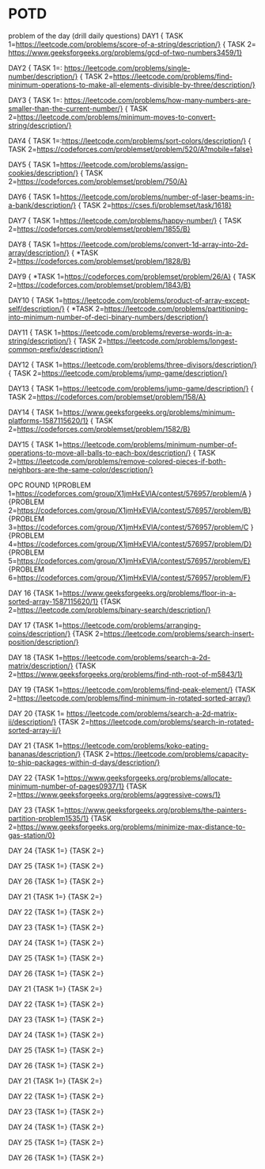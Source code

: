 # POTD
problem of the day (drill daily questions)
DAY1 { TASK 1=https://leetcode.com/problems/score-of-a-string/description/}
     { TASK 2= https://www.geeksforgeeks.org/problems/gcd-of-two-numbers3459/1}
     
DAY2 { TASK 1=: https://leetcode.com/problems/single-number/description/}
     { TASK 2=https://leetcode.com/problems/find-minimum-operations-to-make-all-elements-divisible-by-three/description/}     
     
DAY3 { TASK 1=: https://leetcode.com/problems/how-many-numbers-are-smaller-than-the-current-number/}
     { TASK 2=https://leetcode.com/problems/minimum-moves-to-convert-string/description/}     

DAY4 { TASK 1=:https://leetcode.com/problems/sort-colors/description/}
     { TASK 2=https://codeforces.com/problemset/problem/520/A?mobile=false}    

DAY5 { TASK 1=https://leetcode.com/problems/assign-cookies/description/}
     { TASK 2=https://codeforces.com/problemset/problem/750/A}  
     
DAY6 { TASK 1=https://leetcode.com/problems/number-of-laser-beams-in-a-bank/description/}
     { TASK 2=https://cses.fi/problemset/task/1618}    
     
DAY7 { TASK 1=https://leetcode.com/problems/happy-number/}
     { TASK 2=https://codeforces.com/problemset/problem/1855/B} 
     
DAY8 { TASK 1=https://leetcode.com/problems/convert-1d-array-into-2d-array/description/}
     { *TASK 2=https://codeforces.com/problemset/problem/1828/B}
     
DAY9 { *TASK 1=https://codeforces.com/problemset/problem/26/A}
     { TASK 2=https://codeforces.com/problemset/problem/1843/B} 
     
DAY10 { TASK 1=https://leetcode.com/problems/product-of-array-except-self/description/}
     { *TASK 2=https://leetcode.com/problems/partitioning-into-minimum-number-of-deci-binary-numbers/description/}
     
DAY11 { TASK 1=https://leetcode.com/problems/reverse-words-in-a-string/description/}
     { TASK 2=https://leetcode.com/problems/longest-common-prefix/description/} 
     
DAY12 { TASK 1=https://leetcode.com/problems/three-divisors/description/}
     { TASK 2=https://leetcode.com/problems/jump-game/description/}
     
DAY13 { TASK 1=https://leetcode.com/problems/jump-game/description/}
     { TASK 2=https://codeforces.com/problemset/problem/158/A}   
     
DAY14 { TASK 1=https://www.geeksforgeeks.org/problems/minimum-platforms-1587115620/1}
     { TASK 2=https://codeforces.com/problemset/problem/1582/B}   
     
DAY15 { TASK 1=https://leetcode.com/problems/minimum-number-of-operations-to-move-all-balls-to-each-box/description/}
     { TASK 2=https://leetcode.com/problems/remove-colored-pieces-if-both-neighbors-are-the-same-color/description/}   

OPC ROUND 1{PROBLEM 1=https://codeforces.com/group/X1jmHxEVlA/contest/576957/problem/A }
           {PROBLEM 2=https://codeforces.com/group/X1jmHxEVlA/contest/576957/problem/B}
           {PROBLEM 3=https://codeforces.com/group/X1jmHxEVlA/contest/576957/problem/C }
           {PROBLEM 4=https://codeforces.com/group/X1jmHxEVlA/contest/576957/problem/D}
           {PROBLEM 5=https://codeforces.com/group/X1jmHxEVlA/contest/576957/problem/E}
           {PROBLEM 6=https://codeforces.com/group/X1jmHxEVlA/contest/576957/problem/F}

DAY 16 {TASK 1=https://www.geeksforgeeks.org/problems/floor-in-a-sorted-array-1587115620/1}
       {TASK 2=https://leetcode.com/problems/binary-search/description/} 

DAY 17 {TASK 1=https://leetcode.com/problems/arranging-coins/description/}
       {TASK 2=https://leetcode.com/problems/search-insert-position/description/} 

DAY 18 {TASK 1=https://leetcode.com/problems/search-a-2d-matrix/description/}
       {TASK 2=https://www.geeksforgeeks.org/problems/find-nth-root-of-m5843/1}

DAY 19 {TASK 1=https://leetcode.com/problems/find-peak-element/}
       {TASK 2=https://leetcode.com/problems/find-minimum-in-rotated-sorted-array/}        
       
DAY 20 {TASK 1= https://leetcode.com/problems/search-a-2d-matrix-ii/description/}
       {TASK 2=https://leetcode.com/problems/search-in-rotated-sorted-array-ii/} 
       
DAY 21 {TASK 1=https://leetcode.com/problems/koko-eating-bananas/description/}
       {TASK 2=https://leetcode.com/problems/capacity-to-ship-packages-within-d-days/description/}

DAY 22 {TASK 1=https://www.geeksforgeeks.org/problems/allocate-minimum-number-of-pages0937/1}
       {TASK 2=https://www.geeksforgeeks.org/problems/aggressive-cows/1}        
       
DAY 23 {TASK 1=https://www.geeksforgeeks.org/problems/the-painters-partition-problem1535/1}
       {TASK 2=https://www.geeksforgeeks.org/problems/minimize-max-distance-to-gas-station/0} 

DAY 24 {TASK 1=}
       {TASK 2=}

DAY 25 {TASK 1=}
       {TASK 2=}        
       
DAY 26 {TASK 1=}
       {TASK 2=}
       
DAY 21 {TASK 1=}
       {TASK 2=}

DAY 22 {TASK 1=}
       {TASK 2=}        
       
DAY 23 {TASK 1=}
       {TASK 2=} 

DAY 24 {TASK 1=}
       {TASK 2=}

DAY 25 {TASK 1=}
       {TASK 2=}        
       
DAY 26 {TASK 1=}
       {TASK 2=}
       
DAY 21 {TASK 1=}
       {TASK 2=}

DAY 22 {TASK 1=}
       {TASK 2=}        
       
DAY 23 {TASK 1=}
       {TASK 2=} 

DAY 24 {TASK 1=}
       {TASK 2=}

DAY 25 {TASK 1=}
       {TASK 2=}        
       
DAY 26 {TASK 1=}
       {TASK 2=}
       
DAY 21 {TASK 1=}
       {TASK 2=}

DAY 22 {TASK 1=}
       {TASK 2=}        
       
DAY 23 {TASK 1=}
       {TASK 2=} 

DAY 24 {TASK 1=}
       {TASK 2=}

DAY 25 {TASK 1=}
       {TASK 2=}        
       
DAY 26 {TASK 1=}
       {TASK 2=} 
           
     
     
          
     
     
     
